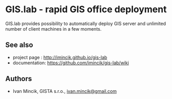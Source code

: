 # GIS.lab - rapid GIS office deployment

GIS.lab provides possibility to automatically deploy GIS server and unlimited number of client machines in a few moments.


## See also
 * project page : http://imincik.github.io/gis-lab
 * documentation: https://github.com/imincik/gis-lab/wiki


## Authors
 * Ivan Mincik, GISTA s.r.o., ivan.mincik@gmail.com
